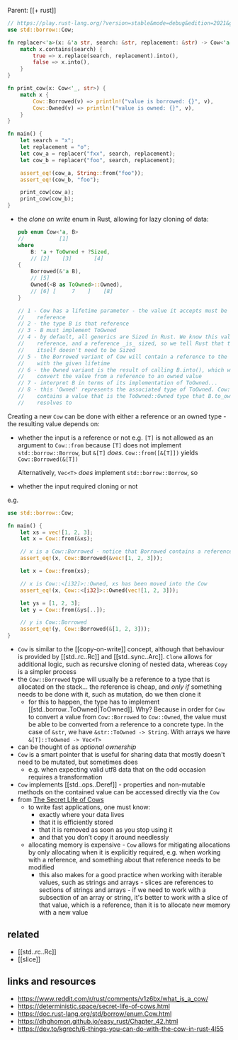 Parent: [[+ rust]]

```rust
// https://play.rust-lang.org/?version=stable&mode=debug&edition=2021&gist=9210b2e9ef382a8b6e451a6ad8bbf3be
use std::borrow::Cow;

fn replacer<'a>(x: &'a str, search: &str, replacement: &str) -> Cow<'a, str> {
    match x.contains(search) {
        true => x.replace(search, replacement).into(),
        false => x.into(),
    }
}

fn print_cow(x: Cow<'_, str>) {
    match x {
        Cow::Borrowed(v) => println!("value is borrowed: {}", v),
        Cow::Owned(v) => println!("value is owned: {}", v),
    }
}

fn main() {
    let search = "x";
    let replacement = "o";
    let cow_a = replacer("fxx", search, replacement);
    let cow_b = replacer("foo", search, replacement);

    assert_eq!(cow_a, String::from("foo"));
    assert_eq!(cow_b, "foo");

    print_cow(cow_a);
    print_cow(cow_b);
}
```

- the _clone on write_ enum in Rust, allowing for lazy cloning of data:

  ```rust
  pub enum Cow<'a, B>
  //           [1]
  where
      B: 'a + ToOwned + ?Sized,
      // [2]    [3]       [4]
  {
      Borrowed(&'a B),
      // [5]
      Owned(<B as ToOwned>::Owned),
      // [6] [     7    ]    [8]
  }

  // 1 - Cow has a lifetime parameter - the value it accepts must be a
  //    reference
  // 2 - the type B is that reference
  // 3 - B must implement ToOwned
  // 4 - by default, all generics are Sized in Rust. We know this value is a
  //    reference, and a reference _is_ sized, so we tell Rust that the value
  //    itself doesn't need to be Sized
  // 5 - the Borrowed variant of Cow will contain a reference to the type B,
  //    with the given lifetime
  // 6 - the Owned variant is the result of calling B.into(), which will
  //    convert the value from a reference to an owned value
  // 7 - interpret B in terms of its implementation of ToOwned...
  // 8 - this 'Owned' represents the associated type of ToOwned. Cow::Owned
  //    contains a value that is the ToOwned::Owned type that B.to_owned()
  //    resolves to
  ```

Creating a new `Cow` can be done with either a reference or an owned type - the
resulting value depends on:

- whether the input is a reference or not
  e.g. `[T]` is not allowed as an argument to `Cow::from` because `[T]` does
  not implement `std::borrow::Borrow`, but `&[T]` _does_. `Cow::from([&[T]])`
  yields `Cow::Borrowed(&[T])`

  Alternatively, `Vec<T>` _does_ implement `std::borrow::Borrow`, so

- whether the input required cloning or not

e.g.

```rust
use std::borrow::Cow;

fn main() {
    let xs = vec![1, 2, 3];
    let x = Cow::from(&xs);

    // x is a Cow::Borrowed - notice that Borrowed contains a reference
    assert_eq!(x, Cow::Borrowed(&vec![1, 2, 3]));

    let x = Cow::from(xs);

    // x is Cow::<[i32]>::Owned, xs has been moved into the Cow
    assert_eq!(x, Cow::<[i32]>::Owned(vec![1, 2, 3]));

    let ys = [1, 2, 3];
    let y = Cow::from(&ys[..]);

    // y is Cow::Borrowed
    assert_eq!(y, Cow::Borrowed(&[1, 2, 3]));
}
```

- `Cow` is similar to the [[copy-on-write]] concept, although that behaviour is
  provided by [[std..rc..Rc]] and [[std..sync..Arc]]. `Clone` allows for
  additional logic, such as recursive cloning of nested data, whereas `Copy`
  is a simpler process
- the `Cow::Borrowed` type will usually be a reference to a type that is
  allocated on the stack... the reference is cheap, and _only if_ something
  needs to be done with it, such as mutation, do we then clone it
  - for this to happen, the type has to implement [[std..borrow..ToOwned|ToOwned]].
    Why? Because in order for `Cow` to convert a value from `Cow::Borrowed` to
    `Cow::Owned`, the value must be able to be converted from a reference to a
    concrete type. In the case of `&str`, we have `&str::ToOwned -> String`.
    With arrays we have `&[T]::ToOwned -> Vec<T>`
- can be thought of as _optional ownership_
- `Cow` is a smart pointer that is useful for sharing data that mostly doesn't
  need to be mutated, but sometimes does
  - e.g. when expecting valid utf8 data that on the odd occasion requires a transformation
- `Cow` implements [[std..ops..Deref]] - properties and non-mutable methods
  on the contained value can be accessed directly via the `Cow`
- from [The Secret Life of Cows](https://deterministic.space/secret-life-of-cows.html)
  - to write fast applications, one must know:
    - exactly where your data lives
    - that it is efficiently stored
    - that it is removed as soon as you stop using it
    - and that you don’t copy it around needlessly
  - allocating memory is expensive - `Cow` allows for mitigating allocations by
    only allocating when it is explicitly required, e.g. when working with a
    reference, and something about that reference needs to be modified
    - this also makes for a good practice when working with iterable values,
      such as strings and arrays - slices are references to sections of
      strings and arrays - if we need to work with a subsection of an array or
      string, it's better to work with a slice of that value, which is a
      reference, than it is to allocate new memory with a new value

## related

- [[std..rc..Rc]]
- [[slice]]

## links and resources

- https://www.reddit.com/r/rust/comments/v1z6bx/what_is_a_cow/
- https://deterministic.space/secret-life-of-cows.html
- https://doc.rust-lang.org/std/borrow/enum.Cow.html
- https://dhghomon.github.io/easy_rust/Chapter_42.html
- https://dev.to/kgrech/6-things-you-can-do-with-the-cow-in-rust-4l55
